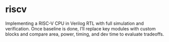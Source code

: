 # riscv
Implementing a RISC-V CPU in Verilog RTL with full simulation and verification. Once baseline is done, I’ll replace key modules with custom blocks and compare area, power, timing, and dev time to evaluate tradeoffs.
